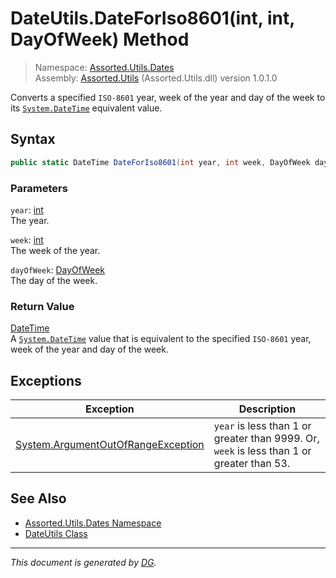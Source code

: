 ﻿# DateUtils.DateForIso8601(int, int, DayOfWeek) Method

> Namespace: [Assorted.Utils.Dates](index.md#assortedutilsdates-namespace)\
> Assembly: [Assorted.Utils](index.md) (Assorted.Utils.dll) version 1.0.1.0

Converts a specified `ISO-8601` year, week of the year and day of the week to its [`System.DateTime`](https://docs.microsoft.com/en-us/dotnet/api/system.datetime) equivalent value.

## Syntax

```csharp
public static DateTime DateForIso8601(int year, int week, DayOfWeek dayOfWeek)
```

### Parameters

`year`: [int](https://docs.microsoft.com/en-us/dotnet/api/system.int32)\
The year.

`week`: [int](https://docs.microsoft.com/en-us/dotnet/api/system.int32)\
The week of the year.

`dayOfWeek`: [DayOfWeek](https://docs.microsoft.com/en-us/dotnet/api/system.dayofweek)\
The day of the week.

### Return Value

[DateTime](https://docs.microsoft.com/en-us/dotnet/api/system.datetime)\
A [`System.DateTime`](https://docs.microsoft.com/en-us/dotnet/api/system.datetime) value that is equivalent to the specified `ISO-8601` year, week of the year and day of the week.

## Exceptions

Exception | Description
--- | ---
[System.ArgumentOutOfRangeException](https://docs.microsoft.com/en-us/dotnet/api/system.argumentoutofrangeexception) | `year` is less than 1 or greater than 9999. Or, `week` is less than 1 or greater than 53.

## See Also

- [Assorted.Utils.Dates Namespace](index.md#assortedutilsdates-namespace)
- [DateUtils Class](Assorted.Utils.Dates.DateUtils.md)

---

_This document is generated by [DG](https://github.com/Khojasteh/dg)._
